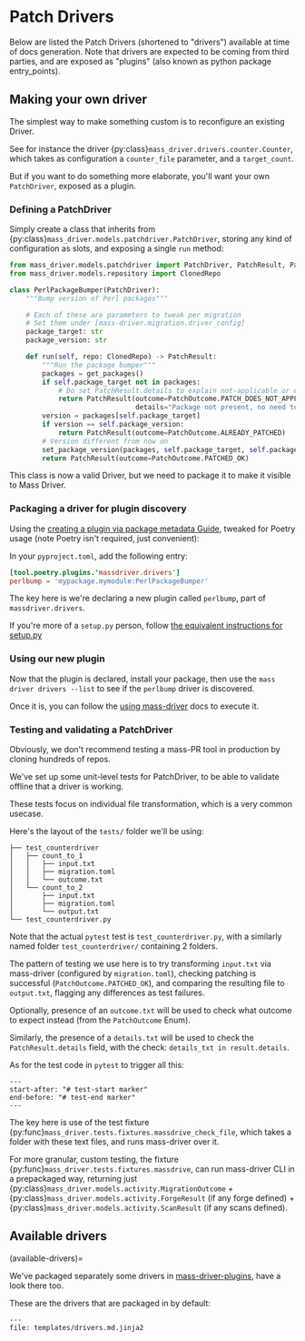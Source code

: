 # Patch Drivers

Below are listed the Patch Drivers (shortened to "drivers") available at time of
docs generation. Note that drivers are expected to be coming from third parties,
and are exposed as "plugins" (also known as python package entry_points).

## Making your own driver

The simplest way to make something custom is to reconfigure an existing Driver.

See for instance the driver {py:class}`mass_driver.drivers.counter.Counter`, which
takes as configuration a `counter_file` parameter, and a `target_count`.

But if you want to do something more elaborate, you'll want your own
`PatchDriver`, exposed as a plugin.

### Defining a PatchDriver

Simply create a class that inherits from
{py:class}`mass_driver.models.patchdriver.PatchDriver`, storing any kind of configuration as
slots, and exposing a single `run` method:

```python
from mass_driver.models.patchdriver import PatchDriver, PatchResult, PatchOutcome
from mass_driver.models.repository import ClonedRepo

class PerlPackageBumper(PatchDriver):
    """Bump version of Perl packages"""

    # Each of these are parameters to tweak per migration
    # Set them under [mass-driver.migration.driver_config]
    package_target: str
    package_version: str

    def run(self, repo: ClonedRepo) -> PatchResult:
        """Run the package bumper"""
        packages = get_packages()
        if self.package_target not in packages:
            # Do set PatchResult.details to explain not-applicable or errors
            return PatchResult(outcome=PatchOutcome.PATCH_DOES_NOT_APPLY,
                               details="Package not present, no need to bump")
        version = packages[self.package_target]
        if version == self.package_version:
            return PatchResult(outcome=PatchOutcome.ALREADY_PATCHED)
        # Version different from now on
        set_package_version(packages, self.package_target, self.package_version)
        return PatchResult(outcome=PatchOutcome.PATCHED_OK)
```

This class is now a valid Driver, but we need to package it to make it visible
to Mass Driver.

### Packaging a driver for plugin discovery

Using the [creating a plugin via package metadata
Guide](https://packaging.python.org/en/latest/guides/creating-and-discovering-plugins/#using-package-metadata),
tweaked for Poetry usage (note Poetry isn't required, just convenient):

In your `pyproject.toml`, add the following entry:

```toml
[tool.poetry.plugins.'massdriver.drivers']
perlbump = 'mypackage.mymodule:PerlPackageBumper'
```

The key here is we're declaring a new plugin called `perlbump`, part of
`massdriver.drivers`.

If you're more of a `setup.py` person, follow [the equivalent instructions for setup.py](https://github.com/python-poetry/poetry/issues/927#issuecomment-1232254538)

### Using our new plugin

Now that the plugin is declared, install your package, then use the `mass driver
drivers --list` to see if the `perlbump` driver is discovered.

Once it is, you can follow the [using mass-driver](usage) docs to execute it.

### Testing and validating a PatchDriver

Obviously, we don't recommend testing a mass-PR tool in production by cloning hundreds of repos.

We've set up some unit-level tests for PatchDriver, to be able to validate offline that a driver is working.

These tests focus on individual file transformation, which is a very common usecase.

Here's the layout of the `tests/` folder we'll be using:

```
├── test_counterdriver
│   ├── count_to_1
│   │   ├── input.txt
│   │   ├── migration.toml
│   │   └── outcome.txt
│   └── count_to_2
│       ├── input.txt
│       ├── migration.toml
│       └── output.txt
└── test_counterdriver.py
```

Note that the actual `pytest` test is `test_counterdriver.py`, with a similarly named folder `test_counterdriver/` containing 2 folders.

The pattern of testing we use here is to try transforming `input.txt` via mass-driver (configured by `migration.toml`), checking patching is successful (`PatchOutcome.PATCHED_OK`), and comparing the resulting file to `output.txt`, flagging any differences as test failures.

Optionally, presence of an `outcome.txt` will be used to check what outcome to expect instead (from the `PatchOutcome` Enum).

Similarly, the presence of a `details.txt` will be used to check the
`PatchResult.details` field, with the check: `details_txt in result.details`.

As for the test code in `pytest` to trigger all this:

```{literalinclude} ../../src/mass_driver/tests/test_counterdriver.py
---
start-after: "# test-start marker"
end-before: "# test-end marker"
---
```

The key here is use of the test fixture {py:func}`mass_driver.tests.fixtures.massdrive_check_file`, which takes a folder with these text files, and runs mass-driver over it.

For more granular, custom testing, the fixture
{py:func}`mass_driver.tests.fixtures.massdrive`, can run mass-driver CLI in a
prepackaged way, returning just
{py:class}`mass_driver.models.activity.MigrationOutcome` +
{py:class}`mass_driver.models.activity.ForgeResult` (if any forge defined) +
{py:class}`mass_driver.models.activity.ScanResult` (if any scans defined).

## Available drivers

(available-drivers)=

We've packaged separately some drivers in
[mass-driver-plugins](https://github.com/OverkillGuy/mass-driver-plugins), have
a look there too.

These are the drivers that are packaged in by default:

```{jinja} drivers
---
file: templates/drivers.md.jinja2
```
